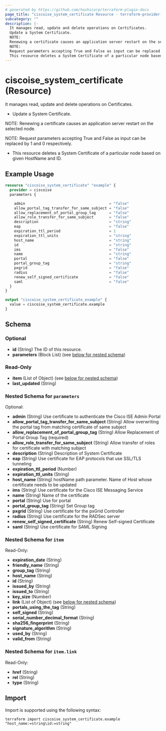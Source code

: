```yaml
---
# generated by https://github.com/hashicorp/terraform-plugin-docs
page_title: "ciscoise_system_certificate Resource - terraform-provider-ciscoise"
subcategory: ""
description: |-
  It manages read, update and delete operations on Certificates.
  Update a System Certificate.
  NOTE:
  Renewing a certificate causes an application server restart on the selected node.
  NOTE:
  Request parameters accepting True and False as input can be replaced by 1 and 0 respectively.
  This resource deletes a System Certificate of a particular node based on given HostName and ID.
---
```


# ciscoise_system_certificate (Resource)

It manages read, update and delete operations on Certificates.

- Update a System Certificate.

NOTE:
Renewing a certificate causes an application server restart on the selected node.

NOTE:
Request parameters accepting True and False as input can be replaced by 1 and 0 respectively.


- This resource deletes a System Certificate of a particular node based on given HostName and ID.

## Example Usage

```terraform
resource "ciscoise_system_certificate" "example" {
  provider = ciscoise
  parameters {

    admin                                      = "false"
    allow_portal_tag_transfer_for_same_subject = "false"
    allow_replacement_of_portal_group_tag      = "false"
    allow_role_transfer_for_same_subject       = "false"
    description                                = "string"
    eap                                        = "false"
    expiration_ttl_period                      = 1
    expiration_ttl_units                       = "string"
    host_name                                  = "string"
    id                                         = "string"
    ims                                        = "false"
    name                                       = "string"
    portal                                     = "false"
    portal_group_tag                           = "string"
    pxgrid                                     = "false"
    radius                                     = "false"
    renew_self_signed_certificate              = "false"
    saml                                       = "false"
  }
}

output "ciscoise_system_certificate_example" {
  value = ciscoise_system_certificate.example
}
```

<!-- schema generated by tfplugindocs -->
## Schema

### Optional

- **id** (String) The ID of this resource.
- **parameters** (Block List) (see [below for nested schema](#nestedblock--parameters))

### Read-Only

- **item** (List of Object) (see [below for nested schema](#nestedatt--item))
- **last_updated** (String)

<a id="nestedblock--parameters"></a>
### Nested Schema for `parameters`

Optional:

- **admin** (String) Use certificate to authenticate the Cisco ISE Admin Portal
- **allow_portal_tag_transfer_for_same_subject** (String) Allow overwriting the portal tag from matching certificate of same subject
- **allow_replacement_of_portal_group_tag** (String) Allow Replacement of Portal Group Tag (required)
- **allow_role_transfer_for_same_subject** (String) Allow transfer of roles for certificate with matching subject
- **description** (String) Description of System Certificate
- **eap** (String) Use certificate for EAP protocols that use SSL/TLS tunneling
- **expiration_ttl_period** (Number)
- **expiration_ttl_units** (String)
- **host_name** (String) hostName path parameter. Name of Host whose certificate needs to be updated
- **ims** (String) Use certificate for the Cisco ISE Messaging Service
- **name** (String) Name of the certificate
- **portal** (String) Use for portal
- **portal_group_tag** (String) Set Group tag
- **pxgrid** (String) Use certificate for the pxGrid Controller
- **radius** (String) Use certificate for the RADSec server
- **renew_self_signed_certificate** (String) Renew Self-signed Certificate
- **saml** (String) Use certificate for SAML Signing


<a id="nestedatt--item"></a>
### Nested Schema for `item`

Read-Only:

- **expiration_date** (String)
- **friendly_name** (String)
- **group_tag** (String)
- **host_name** (String)
- **id** (String)
- **issued_by** (String)
- **issued_to** (String)
- **key_size** (Number)
- **link** (List of Object) (see [below for nested schema](#nestedobjatt--item--link))
- **portals_using_the_tag** (String)
- **self_signed** (String)
- **serial_number_decimal_format** (String)
- **sha256_fingerprint** (String)
- **signature_algorithm** (String)
- **used_by** (String)
- **valid_from** (String)

<a id="nestedobjatt--item--link"></a>
### Nested Schema for `item.link`

Read-Only:

- **href** (String)
- **rel** (String)
- **type** (String)

## Import

Import is supported using the following syntax:

```shell
terraform import ciscoise_system_certificate.example "host_name:=string\id:=string"
```
